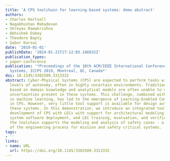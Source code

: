 ```yaml
---
title: 'A CPS toolchain for learning-based systems: demo abstract'
authors:
- Charles Hartsell
- Nagabhushan Mahadevan
- Shreyas Ramakrishna
- Abhishek Dubey
- Theodore Bapty
- Gabor Karsai
date: '2019-01-01'
publishDate: '2024-01-21T17:12:03.146632Z'
publication_types:
- paper-conference
publication: '*Proceedings of the 10th ACM/IEEE International Conference on Cyber-Physical
  Systems, ICCPS 2019, Montreal, QC, Canada*'
doi: 10.1145/3302509.3313332
abstract: Cyber-Physical Systems (CPS) are expected to perform tasks with ever-increasing
  levels of autonomy, often in highly uncertain environments. Traditional design techniques
  based on domain knowledge and analytical models are often unable to cope with epistemic
  uncertainties present in these systems. This challenge, combined with recent advances
  in machine learning, has led to the emergence of Learning-Enabled Components (LECs)
  in CPS. However, very little tool support is available for design automation of
  these systems. In this demonstration, we introduce an integrated toolchain for the
  development of CPS with LECs with support for architectural modeling, data collection,
  system software deployment, and LEC training, evaluation, and verification. Additionally,
  the toolchain supports the modeling and analysis of safety cases - a critical part
  of the engineering process for mission and safety critical systems.
tags:
- ''
links:
- name: URL
  url: https://doi.org/10.1145/3302509.3313332
---
```

